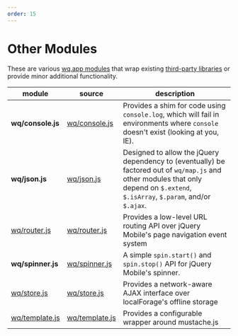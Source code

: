 ```yaml
---
order: 15
---
```


Other Modules
=============

These are various [wq.app modules] that wrap existing [third-party libraries] or provide minor additional functionality.

module | source | description
-------|--------|-------------
**wq/console.js** | [wq/console.js] | Provides a shim for code using `console.log`, which will fail in environments where `console` doesn't exist (looking at you, IE).
**wq/json.js** | [wq/json.js] | Designed to allow the jQuery dependency to (eventually) be factored out of `wq/map.js` and other modules that only depend on `$.extend`, `$.isArray`, `$.param`, and/or `$.ajax`.
[wq/router.js][router] | [wq/router.js] | Provides a low-level URL routing API over jQuery Mobile's page navigation event system
**wq/spinner.js** | [wq/spinner.js] | A simple `spin.start()` and `spin.stop()` API for jQuery Mobile's spinner.
[wq/store.js][store] | [wq/store.js] | Provides a network-aware AJAX interface over localForage's offline storage
[wq/template.js][template] | [wq/template.js] | Provides a configurable wrapper around mustache.js

[wq.app modules]: https://wq.io/docs/app
[third-party libraries]: https://wq.io/docs/third-party

[router]: https://wq.io/docs/router-js
[store]: https://wq.io/docs/store-js
[template]: https://wq.io/docs/template-js

[wq/console.js]: https://github.com/wq/wq.app/blob/master/js/wq/console.js
[wq/json.js]: https://github.com/wq/wq.app/blob/master/js/wq/json.js
[wq/router.js]: https://github.com/wq/wq.app/blob/master/js/wq/router.js
[wq/spinner.js]: https://github.com/wq/wq.app/blob/master/js/wq/spinner.js
[wq/store.js]: https://github.com/wq/wq.app/blob/master/js/wq/store.js
[wq/template.js]: https://github.com/wq/wq.app/blob/master/js/wq/template.js
